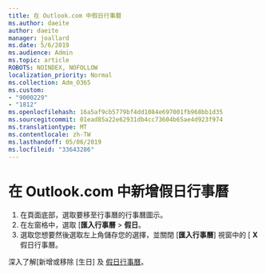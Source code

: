 ```yaml
---
title: 在 Outlook.com 中假日行事曆
ms.author: daeite
author: daeite
manager: joallard
ms.date: 5/6/2019
ms.audience: Admin
ms.topic: article
ROBOTS: NOINDEX, NOFOLLOW
localization_priority: Normal
ms.collection: Adm_O365
ms.custom:
- "9000229"
- "1812"
ms.openlocfilehash: 16a5af9cb5779bf4dd1084e697001fb968bb1d35
ms.sourcegitcommit: 01ead85a22e62931db4cc73604b65ae4d923f974
ms.translationtype: MT
ms.contentlocale: zh-TW
ms.lasthandoff: 05/06/2019
ms.locfileid: "33643286"
---
```

# <a name="add-a-holiday-calendar-in-outlookcom"></a>在 Outlook.com 中新增假日行事曆

1. 在頁面底部，選取要移至行事曆的行事曆圖示。
1. 在左窗格中，選取 [**匯入行事曆** > **假日**。
1. 選取您想要然後選取左上角儲存您的選擇，並關閉 [**匯入行事曆**] 視窗中的 [ **X**假日行事曆。

深入了解[新增或移除 [生日] 及 [假日行事曆](https://support.office.com/article/b8e636da-fda8-413f-940e-68396efa49a6)。
